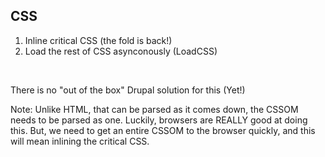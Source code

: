 ## CSS

<ol>
  <li class="fragment">Inline critical CSS (the fold is back!)</li>
  <li class="fragment">Load the rest of CSS asynconously (LoadCSS)</li>
</ol>

<br><div class="drupal fragment">There is no "out of the box" Drupal solution for this (Yet!)</div>

Note:
Unlike HTML, that can be parsed as it comes down, the CSSOM needs to be parsed as one. Luckily, browsers are REALLY good at doing this. But, we need to get an entire CSSOM to the browser quickly, and this will mean inlining the critical CSS.

